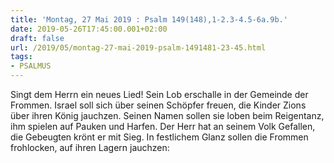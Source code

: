```yaml
---
title: 'Montag, 27 Mai 2019 : Psalm 149(148),1-2.3-4.5-6a.9b.'
date: 2019-05-26T17:45:00.001+02:00
draft: false
url: /2019/05/montag-27-mai-2019-psalm-1491481-23-45.html
tags: 
- PSALMUS
---
```


Singt dem Herrn ein neues Lied! Sein Lob erschalle in der Gemeinde der Frommen. Israel soll sich über seinen Schöpfer freuen, die Kinder Zions über ihren König jauchzen. Seinen Namen sollen sie loben beim Reigentanz, ihm spielen auf Pauken und Harfen. Der Herr hat an seinem Volk Gefallen, die Gebeugten krönt er mit Sieg. In festlichem Glanz sollen die Frommen frohlocken, auf ihren Lagern jauchzen: